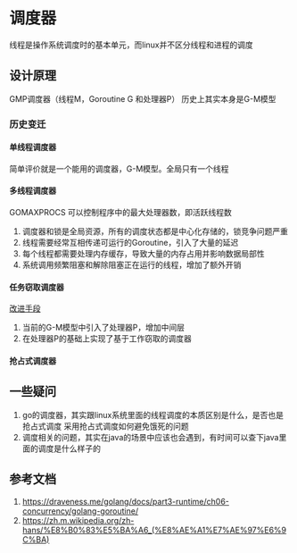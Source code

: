 # 调度器
线程是操作系统调度时的基本单元，而linux并不区分线程和进程的调度

## 设计原理
GMP调度器（线程M，Goroutine G 和处理器P）
历史上其实本身是G-M模型

### 历史变迁
#### 单线程调度器
简单评价就是一个能用的调度器，G-M模型。全局只有一个线程
#### 多线程调度器
GOMAXPROCS 可以控制程序中的最大处理器数，即活跃线程数
1) 调度器和锁是全局资源，所有的调度状态都是中心化存储的，锁竞争问题严重
2) 线程需要经常互相传递可运行的Goroutine，引入了大量的延迟
3) 每个线程都需要处理内存缓存，导致大量的内存占用并影响数据局部性
4) 系统调用频繁阻塞和解除阻塞正在运行的线程，增加了额外开销 

#### 任务窃取调度器
[改进手段](https://docs.google.com/document/d/1TTj4T2JO42uD5ID9e89oa0sLKhJYD0Y_kqxDv3I3XMw/edit)
1) 当前的G-M模型中引入了处理器P，增加中间层
2) 在处理器P的基础上实现了基于工作窃取的调度器

#### 抢占式调度器



## 一些疑问
1. go的调度器，其实跟linux系统里面的线程调度的本质区别是什么，是否也是抢占式调度
采用抢占式调度如何避免饿死的问题
2. 调度相关的问题，其实在java的场景中应该也会遇到，有时间可以查下java里面的调度是什么样子的


## 参考文档
1. <https://draveness.me/golang/docs/part3-runtime/ch06-concurrency/golang-goroutine/>
2. <https://zh.m.wikipedia.org/zh-hans/%E8%B0%83%E5%BA%A6_(%E8%AE%A1%E7%AE%97%E6%9C%BA)>